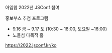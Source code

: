 아임웹 2022년 JSConf 참여

홍보부스 추첨 프로그램

- 9.16 금 ~ 9.17 토 (10:30 ~ 18:00, 토요일 ~16:00)
- 노들섬 다목적 홀

https://2022.jsconf.kr/ko